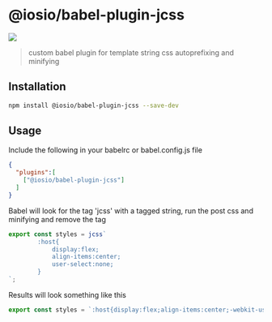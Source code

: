 # @iosio/babel-plugin-jcss

<img src="https://img.shields.io/npm/v/@iosio/babel-plugin-jcss.svg?style=flat-square"/>

> custom babel plugin for template string css autoprefixing and minifying

## Installation 

```sh
npm install @iosio/babel-plugin-jcss --save-dev
```
## Usage

Include the following in your babelrc or babel.config.js file

```json
{
  "plugins":[
    ["@iosio/babel-plugin-jcss"]
  ]
}
```

Babel will look for the tag 'jcss' with a tagged string, run the post css and minifying and remove the tag

```js
export const styles = jcss`   
        :host{
            display:flex;
            align-items:center;
            user-select:none;
        }
`;
```

Results will look something like this

```js
export const styles = `:host{display:flex;align-items:center;-webkit-user-select:none;-moz-user-select:none;-ms-user-select:none;user-select:none}`;
```



